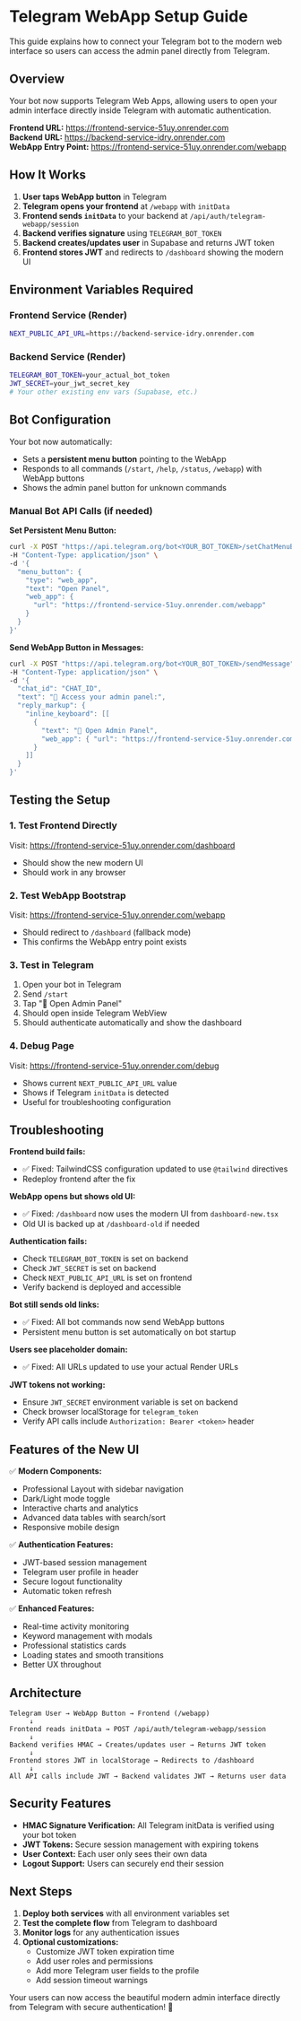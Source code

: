 # Telegram WebApp Setup Guide

This guide explains how to connect your Telegram bot to the modern web interface so users can access the admin panel directly from Telegram.

## Overview

Your bot now supports Telegram Web Apps, allowing users to open your admin interface directly inside Telegram with automatic authentication.

**Frontend URL:** https://frontend-service-51uy.onrender.com  
**Backend URL:** https://backend-service-idry.onrender.com  
**WebApp Entry Point:** https://frontend-service-51uy.onrender.com/webapp

## How It Works

1. **User taps WebApp button** in Telegram
2. **Telegram opens your frontend** at `/webapp` with `initData`
3. **Frontend sends `initData`** to your backend at `/api/auth/telegram-webapp/session`
4. **Backend verifies signature** using `TELEGRAM_BOT_TOKEN`
5. **Backend creates/updates user** in Supabase and returns JWT token
6. **Frontend stores JWT** and redirects to `/dashboard` showing the modern UI

## Environment Variables Required

### Frontend Service (Render)
```bash
NEXT_PUBLIC_API_URL=https://backend-service-idry.onrender.com
```

### Backend Service (Render)
```bash
TELEGRAM_BOT_TOKEN=your_actual_bot_token
JWT_SECRET=your_jwt_secret_key
# Your other existing env vars (Supabase, etc.)
```

## Bot Configuration

Your bot now automatically:
- Sets a **persistent menu button** pointing to the WebApp
- Responds to all commands (`/start`, `/help`, `/status`, `/webapp`) with WebApp buttons
- Shows the admin panel button for unknown commands

### Manual Bot API Calls (if needed)

**Set Persistent Menu Button:**
```bash
curl -X POST "https://api.telegram.org/bot<YOUR_BOT_TOKEN>/setChatMenuButton" \
-H "Content-Type: application/json" \
-d '{
  "menu_button": {
    "type": "web_app",
    "text": "Open Panel",
    "web_app": {
      "url": "https://frontend-service-51uy.onrender.com/webapp"
    }
  }
}'
```

**Send WebApp Button in Messages:**
```bash
curl -X POST "https://api.telegram.org/bot<YOUR_BOT_TOKEN>/sendMessage" \
-H "Content-Type: application/json" \
-d '{
  "chat_id": "CHAT_ID",
  "text": "🚀 Access your admin panel:",
  "reply_markup": {
    "inline_keyboard": [[
      {
        "text": "🚀 Open Admin Panel",
        "web_app": { "url": "https://frontend-service-51uy.onrender.com/webapp" }
      }
    ]]
  }
}'
```

## Testing the Setup

### 1. Test Frontend Directly
Visit: https://frontend-service-51uy.onrender.com/dashboard
- Should show the new modern UI
- Should work in any browser

### 2. Test WebApp Bootstrap
Visit: https://frontend-service-51uy.onrender.com/webapp
- Should redirect to `/dashboard` (fallback mode)
- This confirms the WebApp entry point exists

### 3. Test in Telegram
1. Open your bot in Telegram
2. Send `/start`
3. Tap "🚀 Open Admin Panel"
4. Should open inside Telegram WebView
5. Should authenticate automatically and show the dashboard

### 4. Debug Page
Visit: https://frontend-service-51uy.onrender.com/debug
- Shows current `NEXT_PUBLIC_API_URL` value
- Shows if Telegram `initData` is detected
- Useful for troubleshooting configuration

## Troubleshooting

**Frontend build fails:**
- ✅ Fixed: TailwindCSS configuration updated to use `@tailwind` directives
- Redeploy frontend after the fix

**WebApp opens but shows old UI:**
- ✅ Fixed: `/dashboard` now uses the modern UI from `dashboard-new.tsx`
- Old UI is backed up at `/dashboard-old` if needed

**Authentication fails:**
- Check `TELEGRAM_BOT_TOKEN` is set on backend
- Check `JWT_SECRET` is set on backend
- Check `NEXT_PUBLIC_API_URL` is set on frontend
- Verify backend is deployed and accessible

**Bot still sends old links:**
- ✅ Fixed: All bot commands now send WebApp buttons
- Persistent menu button is set automatically on bot startup

**Users see placeholder domain:**
- ✅ Fixed: All URLs updated to use your actual Render URLs

**JWT tokens not working:**
- Ensure `JWT_SECRET` environment variable is set on backend
- Check browser localStorage for `telegram_token`
- Verify API calls include `Authorization: Bearer <token>` header

## Features of the New UI

✅ **Modern Components:**
- Professional Layout with sidebar navigation
- Dark/Light mode toggle
- Interactive charts and analytics
- Advanced data tables with search/sort
- Responsive mobile design

✅ **Authentication Features:**
- JWT-based session management
- Telegram user profile in header
- Secure logout functionality
- Automatic token refresh

✅ **Enhanced Features:**
- Real-time activity monitoring
- Keyword management with modals
- Professional statistics cards
- Loading states and smooth transitions
- Better UX throughout

## Architecture

```
Telegram User → WebApp Button → Frontend (/webapp)
     ↓
Frontend reads initData → POST /api/auth/telegram-webapp/session
     ↓
Backend verifies HMAC → Creates/updates user → Returns JWT token
     ↓
Frontend stores JWT in localStorage → Redirects to /dashboard
     ↓
All API calls include JWT → Backend validates JWT → Returns user data
```

## Security Features

- **HMAC Signature Verification:** All Telegram initData is verified using your bot token
- **JWT Tokens:** Secure session management with expiring tokens
- **User Context:** Each user only sees their own data
- **Logout Support:** Users can securely end their session

## Next Steps

1. **Deploy both services** with all environment variables set
2. **Test the complete flow** from Telegram to dashboard
3. **Monitor logs** for any authentication issues
4. **Optional customizations:**
   - Customize JWT token expiration time
   - Add user roles and permissions
   - Add more Telegram user fields to the profile
   - Add session timeout warnings

Your users can now access the beautiful modern admin interface directly from Telegram with secure authentication! 🚀